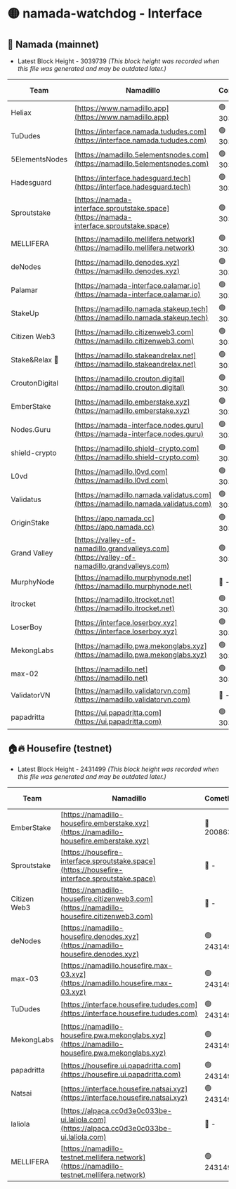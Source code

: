 # 🟡 namada-watchdog - Interface

## 🚀 Namada (mainnet)
- Latest Block Height - 3039739 *(This block height was recorded when this file was generated and may be outdated later.)*

| Team | Namadillo | CometBFT | Indexer | MASP Indexer |
|-|-|-|-|-|
| Heliax | [https://www.namadillo.app](https://www.namadillo.app) | 🟢 3039720 | 🟢 3039719 | 🟢 3039719 |
| TuDudes | [https://interface.namada.tududes.com](https://interface.namada.tududes.com) | 🟢 3039720 | 🟢 3039720 | 🟢 3039720 |
| 5ElementsNodes | [https://namadillo.5elementsnodes.com](https://namadillo.5elementsnodes.com) | 🟢 3039720 | 🟢 3039720 | 🟢 3039720 |
| Hadesguard | [https://interface.hadesguard.tech](https://interface.hadesguard.tech) | 🟢 3039721 | 🟢 3039721 | 🟢 3039721 |
| Sproutstake | [https://namada-interface.sproutstake.space](https://namada-interface.sproutstake.space) | 🟢 3039721 | 🔴 - | 🔴 - |
| MELLIFERA | [https://namadillo.mellifera.network](https://namadillo.mellifera.network) | 🟢 3039724 | 🟢 3039724 | 🟢 3039724 |
| deNodes | [https://namadillo.denodes.xyz](https://namadillo.denodes.xyz) | 🟢 3039725 | 🟢 3039725 | 🟢 3039725 |
| Palamar | [https://namada-interface.palamar.io](https://namada-interface.palamar.io) | 🟢 3039725 | 🟢 3039725 | 🟢 3039725 |
| StakeUp | [https://namadillo.namada.stakeup.tech](https://namadillo.namada.stakeup.tech) | 🟢 3039726 | 🟢 3039726 | 🟢 3039726 |
| Citizen Web3 | [https://namadillo.citizenweb3.com](https://namadillo.citizenweb3.com) | 🟢 3039727 | 🟢 3039726 | 🟢 3039726 |
| Stake&Relax 🦥 | [https://namadillo.stakeandrelax.net](https://namadillo.stakeandrelax.net) | 🟢 3039727 | 🟢 3039727 | 🟢 3039727 |
| CroutonDigital | [https://namadillo.crouton.digital](https://namadillo.crouton.digital) | 🟢 3039728 | 🟢 3039728 | 🟢 3039728 |
| EmberStake | [https://namadillo.emberstake.xyz](https://namadillo.emberstake.xyz) | 🟢 3039728 | 🟢 3039728 | 🟢 3039728 |
| Nodes.Guru | [https://namada-interface.nodes.guru](https://namada-interface.nodes.guru) | 🟢 3039729 | 🟢 3039729 | 🟢 3039729 |
| shield-crypto | [https://namadillo.shield-crypto.com](https://namadillo.shield-crypto.com) | 🟢 3039729 | 🟢 3039729 | 🟢 3039729 |
| L0vd | [https://namadillo.l0vd.com](https://namadillo.l0vd.com) | 🟢 3039730 | 🟢 3039730 | 🟢 3039730 |
| Validatus | [https://namadillo.namada.validatus.com](https://namadillo.namada.validatus.com) | 🟢 3039731 | 🟢 3039731 | 🟢 3039731 |
| OriginStake | [https://app.namada.cc](https://app.namada.cc) | 🟢 3039732 | 🟢 3039732 | 🟢 3039731 |
| Grand Valley | [https://valley-of-namadillo.grandvalleys.com](https://valley-of-namadillo.grandvalleys.com) | 🟢 3039732 | 🟢 3039731 | 🟢 3039731 |
| MurphyNode | [https://namadillo.murphynode.net](https://namadillo.murphynode.net) | 🔴 - | 🔴 - | 🔴 - |
| itrocket | [https://namadillo.itrocket.net](https://namadillo.itrocket.net) | 🟢 3039734 | 🟢 3039734 | 🟢 3039734 |
| LoserBoy | [https://interface.loserboy.xyz](https://interface.loserboy.xyz) | 🟢 3039735 | 🟢 3039735 | 🟢 3039735 |
| MekongLabs | [https://namadillo.pwa.mekonglabs.xyz](https://namadillo.pwa.mekonglabs.xyz) | 🟢 3039735 | 🟢 3039735 | 🟢 3039735 |
| max-02 | [https://namadillo.net](https://namadillo.net) | 🟢 3039736 | 🟢 3039736 | 🟢 3039736 |
| ValidatorVN | [https://namadillo.validatorvn.com](https://namadillo.validatorvn.com) | 🔴 - | 🔴 - | 🔴 - |
| papadritta | [https://ui.papadritta.com](https://ui.papadritta.com) | 🟢 3039739 | 🟢 3039739 | 🟢 3039739 |

## 🏠🔥 Housefire (testnet)
- Latest Block Height - 2431499 *(This block height was recorded when this file was generated and may be outdated later.)*

| Team | Namadillo | CometBFT | Indexer | MASP Indexer |
|-|-|-|-|-|
| EmberStake | [https://namadillo-housefire.emberstake.xyz](https://namadillo-housefire.emberstake.xyz) | 🔴 2008636 | 🔴 - | 🔴 - |
| Sproutstake | [https://housefire-interface.sproutstake.space](https://housefire-interface.sproutstake.space) | 🔴 - | 🔴 - | 🔴 - |
| Citizen Web3 | [https://namadillo-housefire.citizenweb3.com](https://namadillo-housefire.citizenweb3.com) | 🔴 - | 🔴 - | 🔴 - |
| deNodes | [https://namadillo-housefire.denodes.xyz](https://namadillo-housefire.denodes.xyz) | 🟢 2431495 | 🟢 2431495 | 🟢 2431495 |
| max-03 | [https://namadillo.housefire.max-03.xyz](https://namadillo.housefire.max-03.xyz) | 🟢 2431496 | 🔴 2167206 | 🟢 2431496 |
| TuDudes | [https://interface.housefire.tududes.com](https://interface.housefire.tududes.com) | 🟢 2431496 | 🟢 2431496 | 🟢 2431496 |
| MekongLabs | [https://namadillo-housefire.pwa.mekonglabs.xyz](https://namadillo-housefire.pwa.mekonglabs.xyz) | 🟢 2431496 | 🟢 2431496 | 🟢 2431496 |
| papadritta | [https://housefire.ui.papadritta.com](https://housefire.ui.papadritta.com) | 🟢 2431497 | 🟢 2431497 | 🟢 2431497 |
| Natsai | [https://interface.housefire.natsai.xyz](https://interface.housefire.natsai.xyz) | 🟢 2431497 | 🟢 2431497 | 🟢 2431497 |
| laliola | [https://alpaca.cc0d3e0c033be-ui.laliola.com](https://alpaca.cc0d3e0c033be-ui.laliola.com) | 🔴 - | 🔴 - | 🔴 - |
| MELLIFERA | [https://namadillo-testnet.mellifera.network](https://namadillo-testnet.mellifera.network) | 🟢 2431499 | 🟢 2431499 | 🟢 2431499 |

